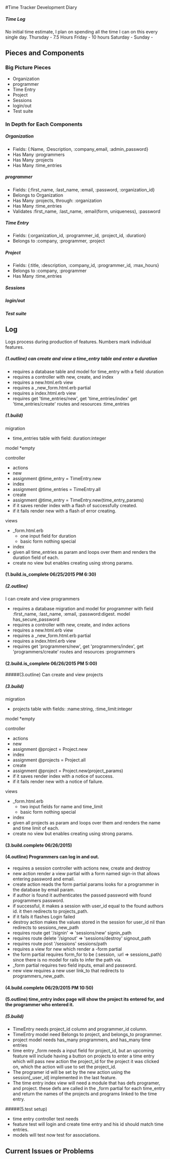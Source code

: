 #Time Tracker Development Diary
##### Time Log
No initial time estimate, I plan on spending all the time I can on this every single day.
Thursday - 7.5 Hours
Friday - 10 hours
Saturday -
Sunday -  
## Pieces and Components
### Big Picture Pieces
* Organization
* programmer
* Time Entry
* Project
* Sessions
* login/out
* Test suite

### In Depth for Each Components

##### Organization
* Fields: {:Name, :Description, :company_email, :admin_password}
* Has Many :programmers
* Has Many :projects
* Has Many :time_entries

##### programmer
* Fields: {:first_name, :last_name, :email, :password, :organization_id}
* Belongs to Organization
* Has Many :projects, through: :organization
* Has Many :time_entries
* Validates :first_name, :last_name, :email(form, uniqueness), :password
##### Time Entry
* Fields: {:organization_id, :programmer_id, :project_id, :duration}
* Belongs to :company, :programmer, :project
##### Project
* Fields: {:title, :description, :company_id, :programmer_id, :max_hours}
* Belongs to :company, :programmer
* Has Many :time_entries
##### Sessions


##### login/out


##### Test suite


## Log
Logs process during production of features. Numbers mark individual features.
##### (1.outline) can create and view a time_entry table and enter a duration
* requires a database table and model for time_entry with a field :duration
* requires a controller with new, create, and index
* requires a new.html.erb view
* requires a _new_form.html.erb partial
* requires a index.html.erb view
* requires get 'time_entries/new', get 'time_entries/index' get  'time_entries/create' routes and resources :time_entries

##### (1.build)

migration
* time_entries table with field: duration:integer

model
*empty

controller
* actions
 * new
  * assignment @time_entry = TimeEntry.new
 * index
  * assignment @time_entries = TimeEntry.all
 * create
  * assignment @time_entry = TimeEntry.new(time_entry_params)
  * if it saves render index with a flash of successfully created.
  * if it fails render new with a flash of error creating.

views
* _form.html.erb
  * one input field for duration
  * basic form nothing special
* index
 * given all time_entries as param and loops over them and renders the duration field of each.
* create
no view but enables creating using strong params.

#### (1.build.is_complete 06/25/2015 PM 6:30)

##### (2.outline)

I can create and view programmers
* requires a database migration and model for programmer with field :first_name, :last_name, :email, :password:digest. model has_secure_password
* requires a controller with new, create, and index actions
* requires a new.html.erb view
* requires a _new_form.html.erb partial
* requires a index.html.erb view
* requires get 'programmers/new', get 'programmers/index', get 'programmers/create' routes and resources :programmers
#### (2.build.is_complete 06/26/2015 PM 5:00)
#####(3.outline) Can create and view projects


##### (3.build)
migration
* projects table with fields: :name:string, :time_limit:integer

model
*empty

controller
* actions
 * new
  * assignment @project = Project.new
 * index
  * assignment @projects = Project.all
 * create
  * assignment @project = Project.new(project_params)
  * if it saves render index with a notice of success.
  * if it fails render new with a notice of failure.

views
* _form.html.erb
  * two input fields for name and time_limit
  * basic form nothing special
* index
 * given all projects as param and loops over them and renders the name and time limit of each.
* create
no view but enables creating using strong params.

#### (3.build.complete 06/26/2015)

#### (4.outline) Programmers can log in and out.

* requires a session controller with actions new, create and destroy
* new action render a view partial with a form named sign-in that allows entering password and email.
* create action reads the form partial params looks for a programmer in the database by email param.
* if author is found it authenticates the passed password with found programmers password.
* if successful, it makes a session with user_id equal to the found authors id. it then redirects to projects_path.
* if it fails it flashes Login failed
* destroy action makes the values stored in the session for user_id nil than redirects to sessions_new_path
* requires route get '/signin' => 'sessions/new'
               signin_path
* requires route delete '/signout' => 'sessions/destroy'
               signout_path
* requires route post '/sessions'
               sessions/path
* requires a view for new which render a -form partial
* the form partial requires form_for to be (:session, :url => sessions_path) since there is no model for rails to infer the path via.
* _form partial requires two field inputs, email and password.
* new view requires a new user link_to that redirects to programmers_new_path.

#### (4.build.complete 06/29/2015 PM 10:50)

#### (5.outline) time_entry index page will show the project its entered for, and the programmer who entered it.
##### (5.build)
* TimeEntry needs project_id column and programmer_id column.
* TimeEntry model need Belongs to project, and belongs_to programmer.
* project model needs has_many programmers,  and has_many time entries
* time entry _form needs a input field for project_id, but an upcoming feature will include having a button on projects to enter a time entry which will pass new action the project_id for the project it was clicked on, which the action will use to set the project_id.
* The programer id will be set by the new action using the session[_user_id] implemented in the last feature.
* The time entry index view will need a module that has defs programer, and project. these defs are called in the _form partial
for each time_entry and return the names of the projects and programs linked to the time entry.

#####(5.test setup)
* time entry controller test needs
* feature test will login and create time entry and his id should match time entries.
* models will test now test for associations.
#####
## Current Issues or Problems
